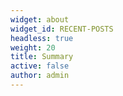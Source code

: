 ```yaml
---
widget: about
widget_id: RECENT-POSTS
headless: true
weight: 20
title: Summary
active: false
author: admin
---
```

